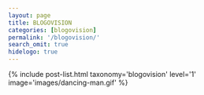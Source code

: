 ```yaml
---
layout: page
title: BLOGOVISION
categories: [blogovision]
permalink: '/blogovision/'
search_omit: true
hidelogo: true
---
```

{% include post-list.html taxonomy='blogovision' level='1' image='images/dancing-man.gif' %}
